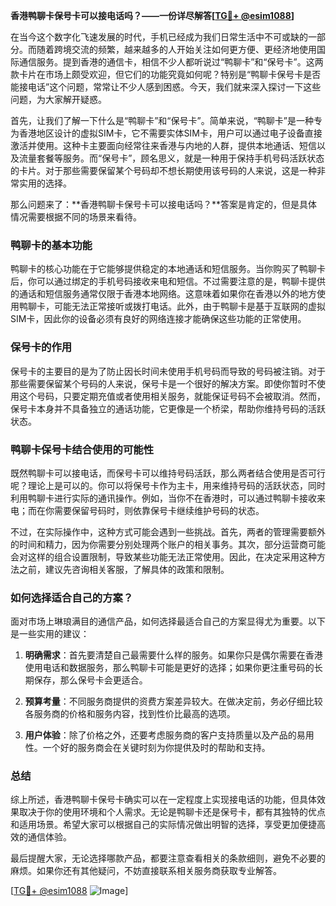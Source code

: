 **香港鸭聊卡保号卡可以接电话吗？——一份详尽解答[[TG💪+ @esim1088](https://t.me/s/esim1088)]**

在当今这个数字化飞速发展的时代，手机已经成为我们日常生活中不可或缺的一部分。而随着跨境交流的频繁，越来越多的人开始关注如何更方便、更经济地使用国际通信服务。提到香港的通信卡，相信不少人都听说过“鸭聊卡”和“保号卡”。这两款卡片在市场上颇受欢迎，但它们的功能究竟如何呢？特别是“鸭聊卡保号卡是否能接电话”这个问题，常常让不少人感到困惑。今天，我们就来深入探讨一下这些问题，为大家解开疑惑。

首先，让我们了解一下什么是“鸭聊卡”和“保号卡”。简单来说，“鸭聊卡”是一种专为香港地区设计的虚拟SIM卡，它不需要实体SIM卡，用户可以通过电子设备直接激活并使用。这种卡主要面向经常往来香港与内地的人群，提供本地通话、短信以及流量套餐等服务。而“保号卡”，顾名思义，就是一种用于保持手机号码活跃状态的卡片。对于那些需要保留某个号码却不想长期使用该号码的人来说，这是一种非常实用的选择。

那么问题来了：**香港鸭聊卡保号卡可以接电话吗？**答案是肯定的，但是具体情况需要根据不同的场景来看待。

### 鸭聊卡的基本功能

鸭聊卡的核心功能在于它能够提供稳定的本地通话和短信服务。当你购买了鸭聊卡后，你可以通过绑定的手机号码接收来电和短信。不过需要注意的是，鸭聊卡提供的通话和短信服务通常仅限于香港本地网络。这意味着如果你在香港以外的地方使用鸭聊卡，可能无法正常接听或拨打电话。此外，由于鸭聊卡是基于互联网的虚拟SIM卡，因此你的设备必须有良好的网络连接才能确保这些功能的正常使用。

### 保号卡的作用

保号卡的主要目的是为了防止因长时间未使用手机号码而导致的号码被注销。对于那些需要保留某个号码的人来说，保号卡是一个很好的解决方案。即使你暂时不使用这个号码，只要定期充值或者使用相关服务，就能保证号码不会被取消。然而，保号卡本身并不具备独立的通话功能，它更像是一个桥梁，帮助你维持号码的活跃状态。

### 鸭聊卡保号卡结合使用的可能性

既然鸭聊卡可以接电话，而保号卡可以维持号码活跃，那么两者结合使用是否可行呢？理论上是可以的。你可以将保号卡作为主卡，用来维持号码的活跃状态，同时利用鸭聊卡进行实际的通讯操作。例如，当你不在香港时，可以通过鸭聊卡接收来电；而在你需要保留号码时，则依靠保号卡继续维护号码的状态。

不过，在实际操作中，这种方式可能会遇到一些挑战。首先，两者的管理需要额外的时间和精力，因为你需要分别处理两个账户的相关事务。其次，部分运营商可能会对这样的组合设置限制，导致某些功能无法正常使用。因此，在决定采用这种方法之前，建议先咨询相关客服，了解具体的政策和限制。

### 如何选择适合自己的方案？

面对市场上琳琅满目的通信产品，如何选择最适合自己的方案显得尤为重要。以下是一些实用的建议：

1. **明确需求**：首先要清楚自己最需要什么样的服务。如果你只是偶尔需要在香港使用电话和数据服务，那么鸭聊卡可能是更好的选择；如果你更注重号码的长期保存，那么保号卡会更适合。
   
2. **预算考量**：不同服务商提供的资费方案差异较大。在做决定前，务必仔细比较各服务商的价格和服务内容，找到性价比最高的选项。

3. **用户体验**：除了价格之外，还要考虑服务商的客户支持质量以及产品的易用性。一个好的服务商会在关键时刻为你提供及时的帮助和支持。

### 总结

综上所述，香港鸭聊卡保号卡确实可以在一定程度上实现接电话的功能，但具体效果取决于你的使用环境和个人需求。无论是鸭聊卡还是保号卡，都有其独特的优点和适用场景。希望大家可以根据自己的实际情况做出明智的选择，享受更加便捷高效的通信体验。

最后提醒大家，无论选择哪款产品，都要注意查看相关的条款细则，避免不必要的麻烦。如果你还有其他疑问，不妨直接联系相关服务商获取专业解答。

[[TG💪+ @esim1088](https://t.me/s/esim1088) ![Image](https://i.postimg.cc/4NQfJmqS/Snipaste-2025-05-13-00-14-12.png)]